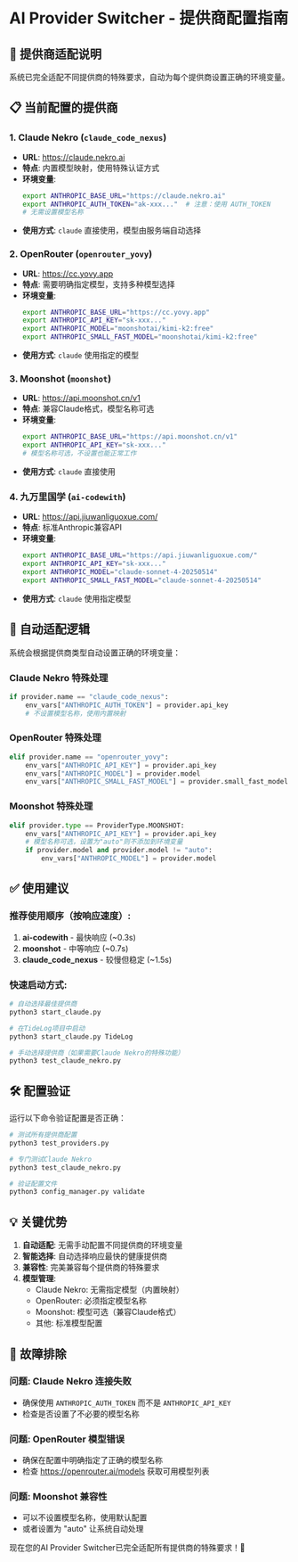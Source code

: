 # AI Provider Switcher - 提供商配置指南

## 🎯 提供商适配说明

系统已完全适配不同提供商的特殊要求，自动为每个提供商设置正确的环境变量。

## 📋 当前配置的提供商

### 1. Claude Nekro (`claude_code_nexus`)
- **URL**: https://claude.nekro.ai
- **特点**: 内置模型映射，使用特殊认证方式
- **环境变量**:
  ```bash
  export ANTHROPIC_BASE_URL="https://claude.nekro.ai"
  export ANTHROPIC_AUTH_TOKEN="ak-xxx..."  # 注意：使用 AUTH_TOKEN
  # 无需设置模型名称
  ```
- **使用方式**: `claude` 直接使用，模型由服务端自动选择

### 2. OpenRouter (`openrouter_yovy`) 
- **URL**: https://cc.yovy.app
- **特点**: 需要明确指定模型，支持多种模型选择
- **环境变量**:
  ```bash
  export ANTHROPIC_BASE_URL="https://cc.yovy.app"
  export ANTHROPIC_API_KEY="sk-xxx..."
  export ANTHROPIC_MODEL="moonshotai/kimi-k2:free"
  export ANTHROPIC_SMALL_FAST_MODEL="moonshotai/kimi-k2:free"
  ```
- **使用方式**: `claude` 使用指定的模型

### 3. Moonshot (`moonshot`)
- **URL**: https://api.moonshot.cn/v1  
- **特点**: 兼容Claude格式，模型名称可选
- **环境变量**:
  ```bash
  export ANTHROPIC_BASE_URL="https://api.moonshot.cn/v1"
  export ANTHROPIC_API_KEY="sk-xxx..."
  # 模型名称可选，不设置也能正常工作
  ```
- **使用方式**: `claude` 直接使用

### 4. 九万里国学 (`ai-codewith`)
- **URL**: https://api.jiuwanliguoxue.com/
- **特点**: 标准Anthropic兼容API
- **环境变量**:
  ```bash
  export ANTHROPIC_BASE_URL="https://api.jiuwanliguoxue.com/"
  export ANTHROPIC_API_KEY="sk-xxx..."
  export ANTHROPIC_MODEL="claude-sonnet-4-20250514"
  export ANTHROPIC_SMALL_FAST_MODEL="claude-sonnet-4-20250514"
  ```
- **使用方式**: `claude` 使用指定模型

## 🔄 自动适配逻辑

系统会根据提供商类型自动设置正确的环境变量：

### Claude Nekro 特殊处理
```python
if provider.name == "claude_code_nexus":
    env_vars["ANTHROPIC_AUTH_TOKEN"] = provider.api_key
    # 不设置模型名称，使用内置映射
```

### OpenRouter 特殊处理  
```python
elif provider.name == "openrouter_yovy":
    env_vars["ANTHROPIC_API_KEY"] = provider.api_key
    env_vars["ANTHROPIC_MODEL"] = provider.model
    env_vars["ANTHROPIC_SMALL_FAST_MODEL"] = provider.small_fast_model
```

### Moonshot 特殊处理
```python
elif provider.type == ProviderType.MOONSHOT:
    env_vars["ANTHROPIC_API_KEY"] = provider.api_key
    # 模型名称可选，设置为"auto"则不添加到环境变量
    if provider.model and provider.model != "auto":
        env_vars["ANTHROPIC_MODEL"] = provider.model
```

## ✅ 使用建议

### 推荐使用顺序（按响应速度）:
1. **ai-codewith** - 最快响应 (~0.3s)
2. **moonshot** - 中等响应 (~0.7s) 
3. **claude_code_nexus** - 较慢但稳定 (~1.5s)

### 快速启动方式:
```bash
# 自动选择最佳提供商
python3 start_claude.py

# 在TideLog项目中启动  
python3 start_claude.py TideLog

# 手动选择提供商（如果需要Claude Nekro的特殊功能）
python3 test_claude_nekro.py
```

## 🛠️ 配置验证

运行以下命令验证配置是否正确：

```bash
# 测试所有提供商配置
python3 test_providers.py

# 专门测试Claude Nekro
python3 test_claude_nekro.py

# 验证配置文件
python3 config_manager.py validate
```

## 💡 关键优势

1. **自动适配**: 无需手动配置不同提供商的环境变量
2. **智能选择**: 自动选择响应最快的健康提供商  
3. **兼容性**: 完美兼容每个提供商的特殊要求
4. **模型管理**: 
   - Claude Nekro: 无需指定模型（内置映射）
   - OpenRouter: 必须指定模型名称
   - Moonshot: 模型可选（兼容Claude格式）
   - 其他: 标准模型配置

## 🔧 故障排除

### 问题: Claude Nekro 连接失败
- 确保使用 `ANTHROPIC_AUTH_TOKEN` 而不是 `ANTHROPIC_API_KEY`
- 检查是否设置了不必要的模型名称

### 问题: OpenRouter 模型错误
- 确保在配置中明确指定了正确的模型名称
- 检查 https://openrouter.ai/models 获取可用模型列表

### 问题: Moonshot 兼容性
- 可以不设置模型名称，使用默认配置
- 或者设置为 "auto" 让系统自动处理

现在您的AI Provider Switcher已完全适配所有提供商的特殊要求！🎉